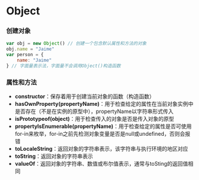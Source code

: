 # Object

### 创建对象 <a id="create"></a>

```javascript
var obj = new Object() // 创建一个包含默认属性和方法的对象
obj.name = "Jaime"
var person = {
    name: "Jaime"
} // 字面量表示法，字面量不会调用Object()构造函数
```

### 属性和方法

* **constructor**：保存着用于创建当前对象的函数（构造函数）
* **hasOwnProperty\(propertyName\)**：用于检查给定的属性在当前对象实例中是否存在（不是在实例的原型中），propertyName以字符串形式传入
* **isPrototypeof\(object\)**：用于检查传入的对象是否是传入对象的原型
* **propertyIsEnumerable\(propertyName\)**：用于检查给定的属性是否可使用for-in来枚举，for-in之前先检测对象变量是否是null或undefined，否则会报错
* **toLocaleString**：返回对象的字符串表示，该字符串与执行环境的地区对应
* **toString**：返回对象的字符串表示
* **valueOf**：返回对象的字符串、数值或布尔值表示，通常与toSting的返回值相同

